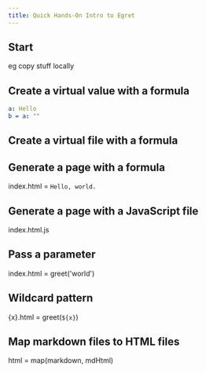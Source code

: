 ```yaml
---
title: Quick Hands-On Intro to Egret
---
```


## Start

eg copy stuff locally

## Create a virtual value with a formula

```yaml
a: Hello
b = a: ""
```

## Create a virtual file with a formula

## Generate a page with a formula

index.html = `Hello, world.`

## Generate a page with a JavaScript file

index.html.js

## Pass a parameter

index.html = greet('world')

## Wildcard pattern

{x}.html = greet(`${x}`)

## Map markdown files to HTML files

html = map(markdown, mdHtml)
